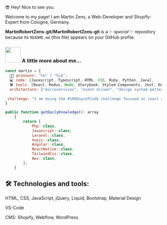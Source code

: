 😎 Hey! Nice to see you.

Welcome to my page!
I am Martin Zens, a Web-Developer and Shopify-Expert from Cologne, Germany.


**MartinRobertZens-git/MartinRobertZens-git** is a ✨ _special_ ✨ repository because its `README.md` (this file) appears on your GitHub profile.
### <img src="https://media.giphy.com/media/VgCDAzcKvsR6OM0uWg/giphy.gif" width="50"> A little more about me... 
```javascript
const martin = {
  👨‍💻 pronouns: "he" | "him",
  💻 code: [Javascript, Typescript, HTML, CSS, Ruby, Python, Java],
  🛠️ tools: [React, Redux, Node, Storybook, Styled-Components, Jest, Docker],
  architecture: ["microservices", "event-driven", "design system pattern"],
  
 challenge: "I am doing the #100DaysOfCode challenge focused on react and typescript"
}

public function getDailyKnowledge(): array
    {
        return [
            Php::class,
            Javascript::class,
            Laravel::class,
            Vuejs::class,
            Angular::class,
            ReactNative::class,
            TailwindCss::class,
            Aws::class,
        ];
    }
```



<h2>🛠️ Technologies and tools: </h2>

HTML, CSS, JavaScript, jQuery, Liquid, Bootstrap, Material Design

VS-Code

CMS: Shopify, Webflow, WordPress




